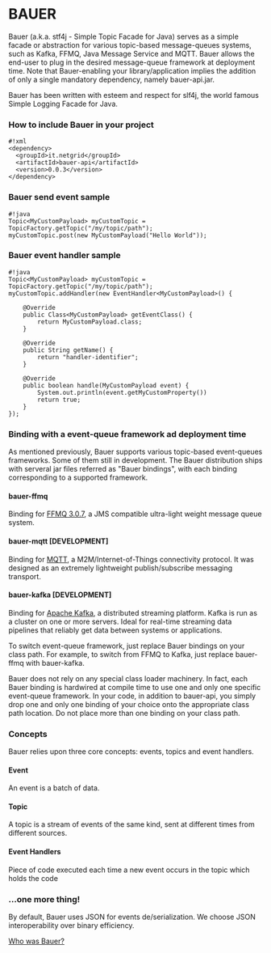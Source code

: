 # BAUER #

Bauer (a.k.a. stf4j - Simple Topic Facade for Java) serves as a simple facade or abstraction for various topic-based message-queues systems, such as Kafka, FFMQ, Java Message Service and MQTT. Bauer allows the end-user to plug in the desired message-queue framework at deployment time. Note that Bauer-enabling your library/application implies the addition of only a single mandatory dependency, namely bauer-api.jar.

Bauer has been written with esteem and respect for slf4j, the world famous Simple Logging Facade for Java.

### How to include Bauer in your project ###
```
#!xml
<dependency>
  <groupId>it.netgrid</groupId>
  <artifactId>bauer-api</artifactId>
  <version>0.0.3</version>
</dependency>
```

### Bauer send event sample ###

```
#!java
Topic<MyCustomPayload> myCustomTopic = TopicFactory.getTopic("/my/topic/path");
myCustomTopic.post(new MyCustomPayload("Hello World"));
```

### Bauer event handler sample ###

```
#!java
Topic<MyCustomPayload> myCustomTopic = TopicFactory.getTopic("/my/topic/path");
myCustomTopic.addHandler(new EventHandler<MyCustomPayload>() {

	@Override
	public Class<MyCustomPayload> getEventClass() {
		return MyCustomPayload.class;
	}

	@Override
	public String getName() {
		return "handler-identifier";
	}

	@Override
	public boolean handle(MyCustomPayload event) {
		System.out.println(event.getMyCustomProperty())
		return true;
	}
});
```

### Binding with a event-queue framework ad deployment time
As mentioned previously, Bauer supports various topic-based event-queues frameworks. Some of them still in development. The Bauer distribution ships with serveral jar files referred as "Bauer bindings", with each binding corresponding to a supported framework.

#### bauer-ffmq ####
Binding for [FFMQ 3.0.7](http://timewalker74.github.io/ffmq/), a JMS compatible ultra-light weight message queue system.

#### bauer-mqtt [DEVELOPMENT] ####
Binding for [MQTT](http://mqtt.org/), a M2M/Internet-of-Things connectivity protocol. It was designed as an extremely lightweight publish/subscribe messaging transport.

#### bauer-kafka [DEVELOPMENT] ####
Binding for [Apache Kafka](https://kafka.apache.org/), a distributed streaming platform. Kafka is run as a cluster on one or more servers. Ideal for real-time streaming data pipelines that reliably get data between systems or applications.

To switch event-queue framework, just replace Bauer bindings on your class path. For example, to switch from FFMQ to Kafka, just replace bauer-ffmq with bauer-kafka.

Bauer does not rely on any special class loader machinery. In fact, each Bauer binding is hardwired at compile time to use one and only one specific event-queue framework. In your code, in addition to bauer-api, you simply drop one and only one binding of your choice onto the appropriate class path location. Do not place more than one binding on your class path.

### Concepts ###
Bauer relies upon three core concepts: events, topics and event handlers. 

#### Event ####
An event is a batch of data.

#### Topic ####
A topic is a stream of events of the same kind, sent at different times from different sources.

#### Event Handlers ####
Piece of code executed each time a new event occurs in the topic which holds the code

### ...one more thing! ###
By default, Bauer uses JSON for events de/serialization. We choose JSON interoperability over binary efficiency.


[Who was Bauer?](https://en.wikipedia.org/wiki/Felice_Bauer)
